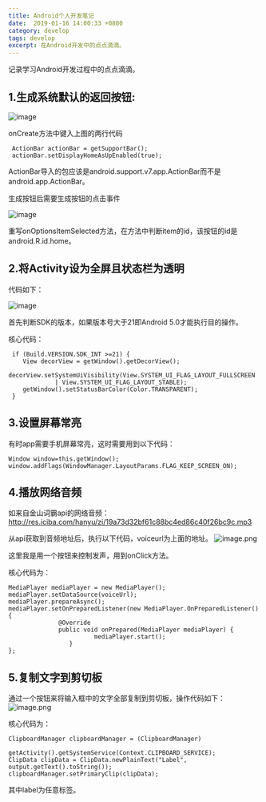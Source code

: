 ```yaml
---
title: Android个人开发笔记
date:  2019-01-16 14:00:33 +0800
category: develop
tags: develop
excerpt: 在Android开发中的点点滴滴。
---
```


记录学习Android开发过程中的点点滴滴。

1.生成系统默认的返回按钮:
---

![image](https://upload-images.jianshu.io/upload_images/13517457-33923c5e17521262.png?imageMogr2/auto-orient/strip%7CimageView2/2/w/1240)

onCreate方法中键入上图的两行代码
```
 ActionBar actionBar = getSupportBar();
 actionBar.setDisplayHomeAsUpEnabled(true);
```
ActionBar导入的包应该是android.support.v7.app.ActionBar而不是android.app.ActionBar。

生成按钮后需要生成按钮的点击事件

![image](https://upload-images.jianshu.io/upload_images/13517457-f3bb52714cd9b343.png?imageMogr2/auto-orient/strip%7CimageView2/2/w/1240)

重写onOptionsItemSelected方法，在方法中判断item的id，该按钮的id是android.R.id.home。

2.将Activity设为全屏且状态栏为透明
---

代码如下：

![image](https://upload-images.jianshu.io/upload_images/13517457-e28e17495c2893de.png?imageMogr2/auto-orient/strip%7CimageView2/2/w/1240)

首先判断SDK的版本，如果版本号大于21即Android 5.0才能执行目的操作。

核心代码：
```
 if (Build.VERSION.SDK_INT >=21) { 
    View decorView = getWindow().getDecorView(); 
    decorView.setSystemUiVisibility(View.SYSTEM_UI_FLAG_LAYOUT_FULLSCREEN 
             | View.SYSTEM_UI_FLAG_LAYOUT_STABLE);
    getWindow().setStatusBarColor(Color.TRANSPARENT); 
 }
```
3.设置屏幕常亮
---

有时app需要手机屏幕常亮，这时需要用到以下代码：
```
Window window=this.getWindow();  
window.addFlags(WindowManager.LayoutParams.FLAG_KEEP_SCREEN_ON);
```


4.播放网络音频
---

如来自金山词霸api的网络音频：http://res.iciba.com/hanyu/zi/19a73d32bf61c88bc4ed86c40f26bc9c.mp3

从api获取到音频地址后，执行以下代码，voiceurl为上面的地址。
![image.png](https://upload-images.jianshu.io/upload_images/13517457-da98bf7040c5731d.png?imageMogr2/auto-orient/strip%7CimageView2/2/w/1240)

这里我是用一个按钮来控制发声，用到onClick方法。

核心代码为：
```
MediaPlayer mediaPlayer = new MediaPlayer();
mediaPlayer.setDataSource(voiceUrl);
mediaPlayer.prepareAsync();
mediaPlayer.setOnPreparedListener(new MediaPlayer.OnPreparedListener() {
              @Override
              public void onPrepared(MediaPlayer mediaPlayer) {
                        mediaPlayer.start();
                 }
};
```

5.复制文字到剪切板
---

通过一个按钮来将输入框中的文字全部复制到剪切板，操作代码如下：
![image.png](https://upload-images.jianshu.io/upload_images/13517457-2380c1672456ab0b.png?imageMogr2/auto-orient/strip%7CimageView2/2/w/1240)

核心代码为：
```
ClipboardManager clipboardManager = (ClipboardManager)
                getActivity().getSystemService(Context.CLIPBOARD_SERVICE);
ClipData clipData = ClipData.newPlainText("Label", output.getText().toString());
clipboardManager.setPrimaryClip(clipData);
```
其中label为任意标签。




